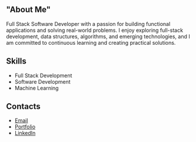 ## "About Me"

Full Stack Software Developer with a passion for building functional applications and solving real-world problems. I enjoy exploring full-stack development, data structures, algorithms, and emerging technologies, and I am committed to continuous learning and creating practical solutions.

## Skills
- Full Stack Development
- Software Development
- Machine Learning  

## Contacts
- [Email](brianshiroe@gmail.com)
- [Portfolio](https://brianshiroe.netlify.app)
- [LinkedIn](https://linkedin.com/in/brianshiroe)
